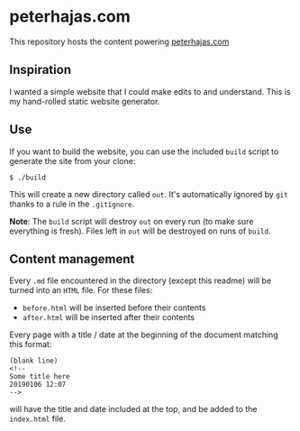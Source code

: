 # peterhajas.com

This repository hosts the content powering [peterhajas.com](http://peterhajas.com)

## Inspiration

I wanted a simple website that I could make edits to and understand. This is my hand-rolled static website generator.

## Use

If you want to build the website, you can use the included `build` script to generate the site from your clone:

    $ ./build

This will create a new directory called `out`. It's automatically ignored by `git` thanks to a rule in the `.gitignore`.

**Note**: The `build` script will destroy `out` on every run (to make sure everything is fresh). Files left in `out` will be destroyed on runs of `build`.

## Content management

Every `.md` file encountered in the directory (except this readme) will be turned into an `HTML` file. For these files:

- `before.html` will be inserted before their contents
- `after.html` will be inserted after their contents

Every page with a title / date at the beginning of the document matching this format:

    (blank line)
    <!--
    Some title here
    20190106 12:07
    -->

will have the title and date included at the top, and be added to the `index.html` file.

